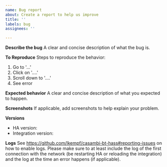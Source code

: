```yaml
---
name: Bug report
about: Create a report to help us improve
title: ''
labels: bug
assignees: ''

---
```


**Describe the bug**
A clear and concise description of what the bug is.

**To Reproduce**
Steps to reproduce the behavior:
1. Go to '...'
2. Click on '....'
3. Scroll down to '....'
4. See error

**Expected behavior**
A clear and concise description of what you expected to happen.

**Screenshots**
If applicable, add screenshots to help explain your problem.

**Versions**
- HA version:
- Integration version:

**Logs**
See https://github.com/lkempf/casambi-bt-hass#reporting-issues on how to enable logs. Please make sure to at least include the log of the first connection with the network (be restarting HA or reloading the integration) and the log at the time an error happens (if applicable).
